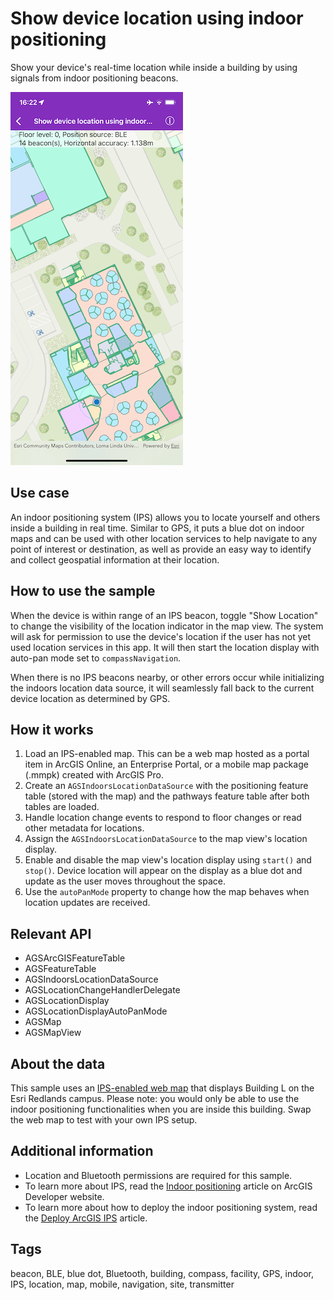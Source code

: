# Show device location using indoor positioning

Show your device's real-time location while inside a building by using signals from indoor positioning beacons.

![Show device location using indoor positioning](show-device-location-using-indoor-positioning.png)

## Use case

An indoor positioning system (IPS) allows you to locate yourself and others inside a building in real time. Similar to GPS, it puts a blue dot on indoor maps and can be used with other location services to help navigate to any point of interest or destination, as well as provide an easy way to identify and collect geospatial information at their location.

## How to use the sample

When the device is within range of an IPS beacon, toggle "Show Location" to change the visibility of the location indicator in the map view. The system will ask for permission to use the device's location if the user has not yet used location services in this app. It will then start the location display with auto-pan mode set to `compassNavigation`.

When there is no IPS beacons nearby, or other errors occur while initializing the indoors location data source, it will seamlessly fall back to the current device location as determined by GPS.

## How it works

1. Load an IPS-enabled map. This can be a web map hosted as a portal item in ArcGIS Online, an Enterprise Portal, or a mobile map package (.mmpk) created with ArcGIS Pro.
2. Create an `AGSIndoorsLocationDataSource` with the positioning feature table (stored with the map) and the pathways feature table after both tables are loaded.
3. Handle location change events to respond to floor changes or read other metadata for locations.
4. Assign the `AGSIndoorsLocationDataSource` to the map view's location display.
5. Enable and disable the map view's location display using `start()` and `stop()`. Device location will appear on the display as a blue dot and update as the user moves throughout the space.
6. Use the `autoPanMode` property to change how the map behaves when location updates are received.

## Relevant API

* AGSArcGISFeatureTable
* AGSFeatureTable
* AGSIndoorsLocationDataSource
* AGSLocationChangeHandlerDelegate
* AGSLocationDisplay
* AGSLocationDisplayAutoPanMode
* AGSMap
* AGSMapView

## About the data

This sample uses an [IPS-enabled web map](https://viennardc.maps.arcgis.com/home/item.html?id=89f88764c29b48218366855d7717d266) that displays Building L on the Esri Redlands campus. Please note: you would only be able to use the indoor positioning functionalities when you are inside this building. Swap the web map to test with your own IPS setup.

## Additional information

* Location and Bluetooth permissions are required for this sample.
* To learn more about IPS, read the [Indoor positioning](https://developers.arcgis.com/ios/device-location/indoor-positioning/) article on ArcGIS Developer website.
* To learn more about how to deploy the indoor positioning system, read the [Deploy ArcGIS IPS](https://doc.arcgis.com/en/ips/latest/get-started/introduction-to-the-deployment-of-arcgis-ips.htm) article.

## Tags

beacon, BLE, blue dot, Bluetooth, building, compass, facility, GPS, indoor, IPS, location, map, mobile, navigation, site, transmitter

